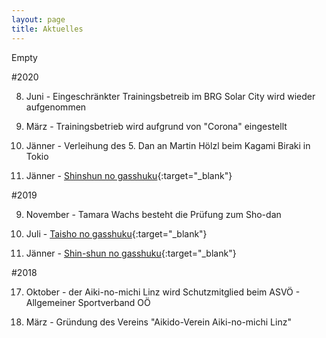 ```yaml
---
layout: page
title: Aktuelles
---
```



<div class="container block" markdown="1">
Empty
</div>

#2020

8. Juni - Eingeschränkter Trainingsbetreib im BRG Solar City wird wieder aufgenommen

13. März - Trainingsbetrieb wird aufgrund von "Corona" eingestellt

12. Jänner - Verleihung des 5. Dan an Martin Hölzl beim Kagami Biraki in Tokio

11. Jänner - [Shinshun no gasshuku](https://www.facebook.com/aikinomichilinz/photos/pcb.2469373419944097/2469359846612121/?type=3&theater){:target="_blank"}

#2019

9. November - Tamara Wachs besteht die Prüfung zum Sho-dan

27. Juli - [Taisho no gasshuku](https://www.facebook.com/aikinomichilinz/photos/pcb.2324299254451515/2324293644452076/?type=3&theater){:target="_blank"}

12. Jänner - [Shin-shun no gasshuku](https://www.facebook.com/aikinomichilinz/photos/pcb.2202032180011557/2202025876678854/?type=3&theater){:target="_blank"}

#2018

17. Oktober - der Aiki-no-michi Linz wird Schutzmitglied beim ASVÖ - Allgemeiner Sportverband OÖ

30. März - Gründung des Vereins "Aikido-Verein Aiki-no-michi Linz"